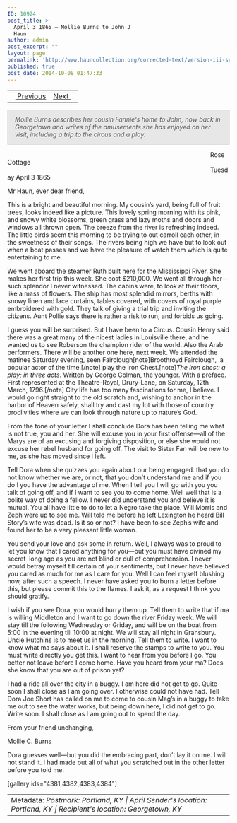 ```yaml
---
ID: 10924
post_title: >
  April 3 1865 – Mollie Burns to John J
  Haun
author: admin
post_excerpt: ""
layout: page
permalink: 'http://www.hauncollection.org/corrected-text/version-iii-series-ii/april-3-1865-mollie-burns-to-john-j-haun%e2%80%a8/'
published: true
post_date: 2014-10-08 01:47:33
---
```

<table style="width: 100%;">
<tbody>
<tr>
<td style="text-align: left;"><a title="March 30 1865" href="http://www.hauncollection.org/version-3/version-iii-series-ii/march-30-1865-john-j-haun-to-mollie-bruns%E2%80%A8/"><img src="https://lh3.googleusercontent.com/-EFJpxxNiPNw/VqgtWBCZrMI/AAAAAAAAAFU/WfY4lPFWWkg/s800-Ic42/Soeb-Plain-Arrows-8-10px.png" alt="" width="10" height="10" /> Previous</a></td>
<td style="text-align: right;"><a title="April 6 1865" href="http://www.hauncollection.org/version-3/version-iii-series-ii/april-6-1865-john-j-haun-to-mollie-burns%E2%80%A8/">Next <img src="https://lh3.googleusercontent.com/-67k0cYlpXHw/VqgtWKz1MXI/AAAAAAAAAFU/k9PW_Piyurk/s800-Ic42/Soeb-Plain-Arrows-5-10px.png" alt="" width="10" height="10" /></a></td>
</tr>
</tbody>
</table>
<p style="padding: 12px 16px 14px 16px; color: #555555; background-color: #e8e7e7; border: #d2d0cf 1px solid;"><em>Mollie Burns describes her cousin Fannie's home to John, now back in Georgetown and writes of the amusements she has enjoyed on her visit, including a trip to the circus and a play.</em></p>
<span style="margin-left: 460px;">Rose Cottage
<span style="margin-left: 460px;">Tuesday April 3 1865</span></span>

Mr Haun, ever dear friend,

This is a bright and beautiful morning. My cousin’s yard, being full of fruit trees, looks indeed like a picture. This lovely spring morning with its pink, and snowy white blossoms, green grass and lazy moths and doors and windows all thrown open. The breeze from the river is refreshing indeed. The little birds seem this morning to be trying to out carroll each other, in the sweetness of their songs. The rivers being high we have but to look out when a boat passes and we have the pleasure of watch them which is quite entertaining to me.

We went aboard the steamer Ruth built here for the Mississippi River. She makes her first trip this week. She cost $210,000. We went all through her—such splendor I never witnessed. The cabins were, to look at their floors, like a mass of flowers. The ship has most splendid mirrors, berths with snowy linen and lace curtains, tables covered, with covers of royal purple embroidered with gold. They talk of giving a trial trip and inviting the citizens. Aunt Pollie says there is rather a risk to run, and forbids us going.

I guess you will be surprised. But I have been to a Circus. Cousin Henry said there was a great many of the nicest ladies in Louisville there, and he wanted us to see Roberson the champion rider of the world. Also the Arab performers. There will be another one here, next week. We attended the matinee Saturday evening, seen Fairclough[note]Broothroyd Fairclough,  a popular actor of the time.[/note] play the Iron Chest.[note]<em>The iron chest: a play; in three acts</em>. Written by George Colman, the younger. With a preface. First represented at the Theatre-Royal, Drury-Lane, on Saturday, 12th March, 1796.[/note] City life has too many fascinations for me, I believe. I would go right straight to the old scratch and, wishing to anchor in the harbor of Heaven safely, shall try and cast my lot with those of country proclivities where we can look through nature up to nature’s God.

From the tone of your letter I shall conclude Dora has been telling me what is not true, you and her. She will excuse you in your first offense—all of the Marys are of an excusing and forgiving disposition, or else she would not excuse her rebel husband for going off. The visit to Sister Fan will be new to me, as she has moved since I left.

Tell Dora when she quizzes you again about our being engaged. that you do not know whether we are, or not, that you don’t understand me and if you do I you have the advantage of me. When I tell you I will go with you you talk of going off, and if I want to see you to come home. Well well that is a polite way of doing a fellow. I never did understand you and believe it is mutual. You all have little to do to let a Negro take the place. Will Morris and Zeph were up to see me. Will told me before he left Lexington he heard Bill Story’s wife was dead. Is it so or not? I have been to see Zeph’s wife and found her to be a very pleasant little woman.

You send your love and ask some in return. Well, I always was to proud to let you know that I cared anything for you—but you must have divined my secret  long ago as you are not blind or dull of comprehension. I never would betray myself till certain of your sentiments, but I never have believed you cared as much for me as I care for you. Well I can feel myself blushing now, after such a speech. I never have asked you to burn a letter before this, but please commit this to the flames. I ask it, as a request I think you should gratify.

I wish if you see Dora, you would hurry them up. Tell them to write that if ma is willing Middleton and I want to go down the river Friday week. We will stay till the following Wednesday or Griday, and will be on the boat from 5:00 in the evening till 10:00 at night. We will stay all night in Gransbury. Uncle Hutchins is to meet us in the morning. Tell them to write. I want to know what ma says about it. I shall reserve the stamps to write to you. You must write directly you get this. I want to hear from you before I go. You better not leave before I come home. Have you heard from your ma? Does she know that you are out of prison yet?

I had a ride all over the city in a buggy. I am here did not get to go. Quite soon I shall close as I am going over. I otherwise could not have had. Tell Dora Joe Short has called on me to come to cousin Mag’s in a buggy to take me out to see the water works, but being down here, I did not get to go. Write soon. I shall close as I am going out to spend the day.

From your friend unchanging,

Mollie C. Burns

Dora guesses well—but you did the embracing part, don’t lay it on me. I will not stand it. I had made out all of what you scratched out in the other letter before you told me.

[gallery ids="4381,4382,4383,4384"]
<table style="width: 100%;">
<tbody>
<tr>
<td>Metadata: <em>Postmark: Portland, KY | April</em>
<em> Sender's location: Portland, KY | Recipient's location: Georgetown, KY</em></td>
</tr>
</tbody>
</table>